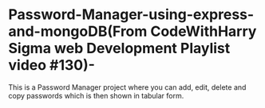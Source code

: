# Password-Manager-using-express-and-mongoDB(From CodeWithHarry Sigma web Development Playlist video #130)-
This is a Password Manager project where you can add, edit, delete and copy passwords which is then shown in tabular form.
